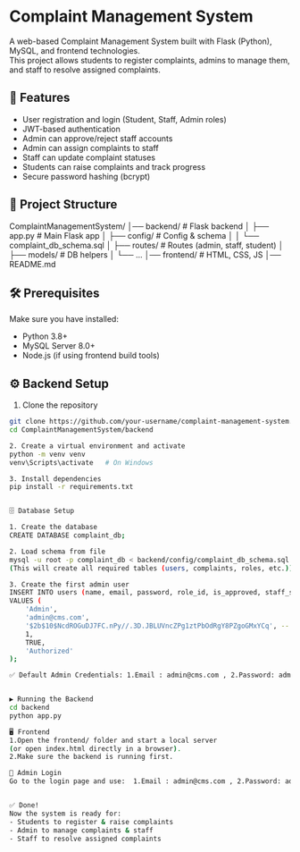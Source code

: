 # Complaint Management System

A web-based Complaint Management System built with Flask (Python), MySQL, and frontend technologies.  
This project allows students to register complaints, admins to manage them, and staff to resolve assigned complaints.


## 🚀 Features

- User registration and login (Student, Staff, Admin roles)
- JWT-based authentication
- Admin can approve/reject staff accounts
- Admin can assign complaints to staff
- Staff can update complaint statuses
- Students can raise complaints and track progress
- Secure password hashing (bcrypt)

## 📂 Project Structure

ComplaintManagementSystem/
│── backend/ # Flask backend
│ ├── app.py # Main Flask app
│ ├── config/ # Config & schema
│ │ └── complaint_db_schema.sql
│ ├── routes/ # Routes (admin, staff, student)
│ ├── models/ # DB helpers
│ └── ...
│── frontend/ # HTML, CSS, JS
│── README.md

## 🛠️ Prerequisites
Make sure you have installed:
- Python 3.8+
- MySQL Server 8.0+
- Node.js (if using frontend build tools)

## ⚙️ Backend Setup

1. Clone the repository
```bash
git clone https://github.com/your-username/complaint-management-system.git
cd ComplaintManagementSystem/backend

2. Create a virtual environment and activate
python -m venv venv
venv\Scripts\activate   # On Windows

3. Install dependencies
pip install -r requirements.txt


🗄️ Database Setup

1. Create the database
CREATE DATABASE complaint_db;

2. Load schema from file
mysql -u root -p complaint_db < backend/config/complaint_db_schema.sql
(This will create all required tables (users, complaints, roles, etc.))

3. Create the first admin user
INSERT INTO users (name, email, password, role_id, is_approved, staff_status)
VALUES (
    'Admin',
    'admin@cms.com',
    '$2b$10$NcdROGuDJ7FC.nPy//.3D.JBLUVncZPg1ztPbOdRgY8PZgoGMxYCq', -- bcrypt hash for "admin123"
    1,
    TRUE,
    'Authorized'
);

✅ Default Admin Credentials: 1.Email : admin@cms.com , 2.Password: admin123


▶️ Running the Backend
cd backend
python app.py

🖥️ Frontend
1.Open the frontend/ folder and start a local server
(or open index.html directly in a browser).
2.Make sure the backend is running first.

🔑 Admin Login
Go to the login page and use:  1.Email : admin@cms.com , 2.Password: admin123


✅ Done!
Now the system is ready for:
- Students to register & raise complaints
- Admin to manage complaints & staff
- Staff to resolve assigned complaints






















